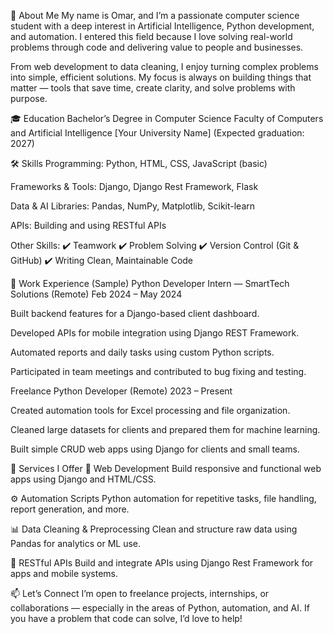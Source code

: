 👋 About Me
My name is Omar, and I’m a passionate computer science student with a deep interest in Artificial Intelligence, Python development, and automation. I entered this field because I love solving real-world problems through code and delivering value to people and businesses.

From web development to data cleaning, I enjoy turning complex problems into simple, efficient solutions. My focus is always on building things that matter — tools that save time, create clarity, and solve problems with purpose.

🎓 Education
Bachelor’s Degree in Computer Science
Faculty of Computers and Artificial Intelligence
[Your University Name]
(Expected graduation: 2027)

🛠️ Skills
Programming:
Python, HTML, CSS, JavaScript (basic)

Frameworks & Tools:
Django, Django Rest Framework, Flask

Data & AI Libraries:
Pandas, NumPy, Matplotlib, Scikit-learn

APIs:
Building and using RESTful APIs

Other Skills:
✔️ Teamwork
✔️ Problem Solving
✔️ Version Control (Git & GitHub)
✔️ Writing Clean, Maintainable Code

💼 Work Experience (Sample)
Python Developer Intern — SmartTech Solutions (Remote)
Feb 2024 – May 2024

Built backend features for a Django-based client dashboard.

Developed APIs for mobile integration using Django REST Framework.

Automated reports and daily tasks using custom Python scripts.

Participated in team meetings and contributed to bug fixing and testing.

Freelance Python Developer (Remote)
2023 – Present

Created automation tools for Excel processing and file organization.

Cleaned large datasets for clients and prepared them for machine learning.

Built simple CRUD web apps using Django for clients and small teams.

🧩 Services I Offer
🧱 Web Development
Build responsive and functional web apps using Django and HTML/CSS.

⚙️ Automation Scripts
Python automation for repetitive tasks, file handling, report generation, and more.

📊 Data Cleaning & Preprocessing
Clean and structure raw data using Pandas for analytics or ML use.

🔗 RESTful APIs
Build and integrate APIs using Django Rest Framework for apps and mobile systems.

📫 Let’s Connect
I’m open to freelance projects, internships, or collaborations — especially in the areas of Python, automation, and AI. If you have a problem that code can solve, I’d love to help!

